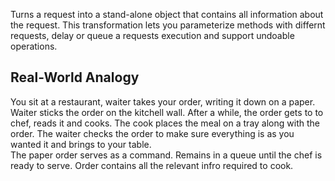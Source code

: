 Turns a request into a stand-alone object that contains all information about the request. This transformation lets you parameterize methods with differnt requests, delay or queue a requests execution and support undoable operations.

## Real-World Analogy
You sit at a restaurant, waiter takes your order, writing it down on a paper. Waiter sticks the order on the kitchell wall. After a while, the order gets to to chef, reads it and cooks. The cook places the meal on a tray along with the order. The waiter checks the order to make sure everything is as you wanted it and brings to your table.
<br>
The paper order serves as a command. Remains in a queue until the chef is ready to serve. Order contains all the relevant infro required to cook. 
